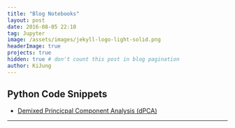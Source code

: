```yaml
---
title: "Blog Notebooks"
layout: post
date: 2016-08-05 22:10
tag: Jupyter
image: /assets/images/jekyll-logo-light-solid.png
headerImage: true
projects: true
hidden: true # don't count this post in blog pagination
author: KiJung
---
```


Python Code Snippets
---

- <a href="https://nbviewer.jupyter.org/github/kijungyoon/blog-notebooks/blob/master/demixed_principal_component_analysis.ipynb">Demixed Princicpal Component Analysis (dPCA)</a>

---


